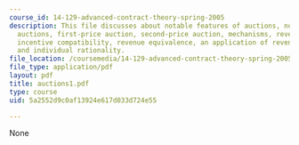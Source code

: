 ```yaml
---
course_id: 14-129-advanced-contract-theory-spring-2005
description: This file discusses about notable features of auctions, notation, common
  auctions, first-price auction, second-price auction, mechanisms, revelation principle,
  incentive compatibility, revenue equivalence, an application of revenue equivalence,
  and individual rationality.
file_location: /coursemedia/14-129-advanced-contract-theory-spring-2005/5a2552d9c0af13924e617d033d724e55_auctions1.pdf
file_type: application/pdf
layout: pdf
title: auctions1.pdf
type: course
uid: 5a2552d9c0af13924e617d033d724e55

---
```

None